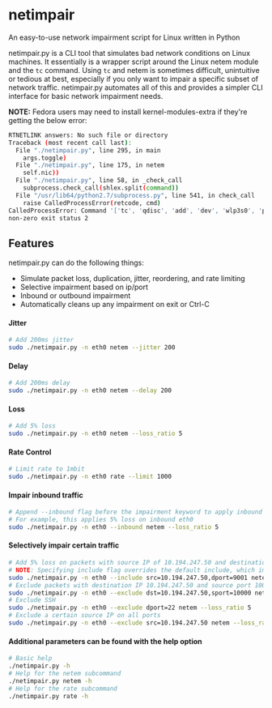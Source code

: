 # netimpair
An easy-to-use network impairment script for Linux written in Python

netimpair.py is a CLI tool that simulates bad network conditions on Linux machines. It essentially is a wrapper script 
around the Linux netem module and the `tc` command. Using `tc` and netem is sometimes difficult, unintuitive or tedious at 
best, especially if you only want to impair a specific subset of network traffic. netimpair.py automates all of this and 
provides a simpler CLI interface for basic network impairment needs.

**NOTE:** Fedora users may need to install kernel-modules-extra if they're getting the below error:
```bash
RTNETLINK answers: No such file or directory
Traceback (most recent call last):
  File "./netimpair.py", line 295, in main
    args.toggle)
  File "./netimpair.py", line 175, in netem
    self.nic))
  File "./netimpair.py", line 58, in _check_call
    subprocess.check_call(shlex.split(command))
  File "/usr/lib64/python2.7/subprocess.py", line 541, in check_call
    raise CalledProcessError(retcode, cmd)
CalledProcessError: Command '['tc', 'qdisc', 'add', 'dev', 'wlp3s0', 'parent', '1:3', 'handle', '30:', 'netem']' returned 
non-zero exit status 2
```
## Features
netimpair.py can do the following things:

* Simulate packet loss, duplication, jitter, reordering, and rate limiting
* Selective impairment based on ip/port
* Inbound or outbound impairment
* Automatically cleans up any impairment on exit or Ctrl-C

#### Jitter

```bash
# Add 200ms jitter
sudo ./netimpair.py -n eth0 netem --jitter 200
```

#### Delay

```bash
# Add 200ms delay
sudo ./netimpair.py -n eth0 netem --delay 200
```

#### Loss

```bash
# Add 5% loss
sudo ./netimpair.py -n eth0 netem --loss_ratio 5
```

#### Rate Control

```bash
# Limit rate to 1mbit
sudo ./netimpair.py -n eth0 rate --limit 1000
```

#### Impair inbound traffic

```bash
# Append --inbound flag before the impairment keyword to apply inbound impairment
# For example, this applies 5% loss on inbound eth0
sudo ./netimpair.py -n eth0 --inbound netem --loss_ratio 5
```

#### Selectively impair certain traffic

```bash
# Add 5% loss on packets with source IP of 10.194.247.50 and destination port 9001
# NOTE: Specifying include flag overrides the default include, which impairs everything
sudo ./netimpair.py -n eth0 --include src=10.194.247.50,dport=9001 netem --loss_ratio 5
# Exclude packets with destination IP 10.194.247.50 and source port 10000
sudo ./netimpair.py -n eth0 --exclude dst=10.194.247.50,sport=10000 netem --loss_ratio 5
# Exclude SSH 
sudo ./netimpair.py -n eth0 --exclude dport=22 netem --loss_ratio 5
# Exclude a certain source IP on all ports
sudo ./netimpair.py -n eth0 --exclude src=10.194.247.50 netem --loss_ratio 5
```

#### Additional parameters can be found with the help option
```bash
# Basic help
./netimpair.py -h
# Help for the netem subcommand
./netimpair.py netem -h
# Help for the rate subcommand
./netimpair.py rate -h
```
